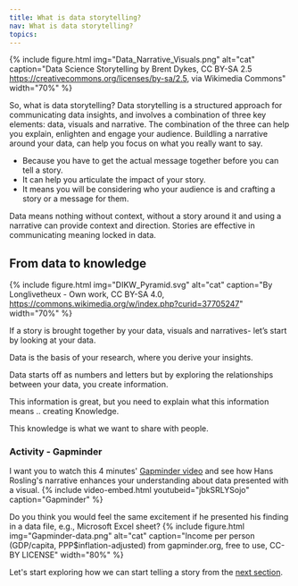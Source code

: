 ```yaml
---
title: What is data storytelling?
nav: What is data storytelling?
topics: 
---
```


{% include figure.html img="Data_Narrative_Visuals.png" alt="cat" caption="Data Science Storytelling by Brent Dykes, CC BY-SA 2.5 <https://creativecommons.org/licenses/by-sa/2.5>, via Wikimedia Commons" width="70%" %}

So, what is data storytelling? Data storytelling is a structured approach for communicating data insights, and involves a combination of three key elements: data, visuals and narrative. The combination of the three can help you explain, enlighten and engage your audience.
Buildling a narrative around your data, can help you focus on what you really want to say.
- Because you have to get the actual message together before you can tell a story.
- It can help you articulate the impact of your story.
- It means you will be considering who your audience is and crafting a story or a message for them.

Data means nothing without context, without a story around it and using a narrative can provide context and direction.
Stories are effective in communicating meaning locked in data.

## From data to knowledge
{% include figure.html img="DIKW_Pyramid.svg" alt="cat" caption="By Longlivetheux - Own work, CC BY-SA 4.0, https://commons.wikimedia.org/w/index.php?curid=37705247" width="70%" %}


If a story is brought together by your data, visuals and narratives- let’s start by looking at your data.  

Data is the basis of your research, where you derive your insights.  

Data starts off as numbers and letters but by exploring the relationships between your data, you create information.  

This information is great, but you need to explain what this information means .. creating Knowledge.  

This knowledge is what we want to share with people. 

### Activity - Gapminder

I want you to watch this 4 minutes' [Gapminder video](https://youtu.be/jbkSRLYSojo) and see how Hans Rosling's narrative enhances your understanding about data presented with a visual. 
{% include video-embed.html youtubeid="jbkSRLYSojo" caption="Gapminder" %}


Do you think you would feel the same excitement if he presented his finding in a data file, e.g., Microsoft Excel sheet?
{% include figure.html img="Gapminder-data.png" alt="cat" caption="Income per person (GDP/capita, PPP$inflation-adjusted) from gapminder.org, free to use, CC-BY LICENSE" width="80%" %}


Let's start exploring how we can start telling a story from the [next section](https://griffithunilibrary.github.io/data-storytelling/content/1-Start_telling_story.html).
